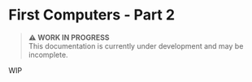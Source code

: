 # First Computers - Part 2

> **⚠️ WORK IN PROGRESS**  
> This documentation is currently under development and may be incomplete.

WIP

